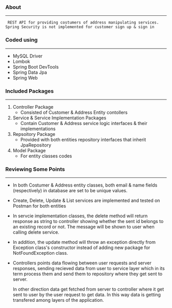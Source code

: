 ### About
---
` REST API for providing costumers of address manipulating services. Spring Security is not implemented for customer sign up & sign in`



### Coded using 
---
* MySQL Driver
* Lombok
* Spring Boot DevTools
* Spring Data Jpa
* Spring Web

### Included Packages
---
1. Controller Package
    * Consisted of Customer & Address Entity contollers
2. Service & Service Implementation Packages
    * Contain Customer & Address service logic interfaces & their implementations
3. Repsoitory Package 
    * Provided with both entities repository interfaces that inherit JpaRepository
4. Model Package
    * For entity classes codes

### Reviewing Some Points
---
* In both Costumer & Address entity classes, both email & name fields (respectively) in database are set to be unique values. 
* Create, Delete, Update & List services are implemented and tested on Postman for both entities
* In servcie implementation classes,  the delete method will return response as string to controller showing whether the sent id belongs to an existing record or not. The message will be shown to user when calling delete service.
* In addition, the update method will throw an exception directly from Exception class's constructor instead of adding new package for NotFoundException class. 
* Controllers points data flowing between user requests and server responses, sending recieved data from user to service layer which in its term process them and send them to repository where they get sent to server.
  
  In other direction data get fetched from server to controller where it get sent to user by the user request to get data. In this way data is getting transfered among layers of the application.
 






